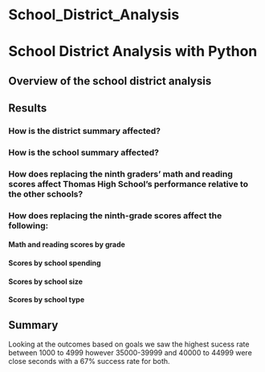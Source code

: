 # School_District_Analysis
# School District Analysis with Python

## Overview of the school district analysis



## Results

### How is the district summary affected?

### How is the school summary affected?

### How does replacing the ninth graders’ math and reading scores affect Thomas High School’s performance relative to the other schools?


### How does replacing the ninth-grade scores affect the following:
#### Math and reading scores by grade
#### Scores by school spending
#### Scores by school size
#### Scores by school type

## Summary
Looking at the outcomes based on goals we saw the highest sucess rate between 1000 to 4999 however 35000-39999 and 40000 to 44999 were close seconds with a 67% success rate for both.

